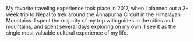 My favorite traveling experience took place in 2017, when I planned out a 3-week trip to Nepal to trek around the Annapurna Circuit in the Himalayan Mountains. I spent the majority of my trip with guides in the cities and mountains, and spent several days exploring on my own. I see it as the single most valuable cultural experience of my life.
